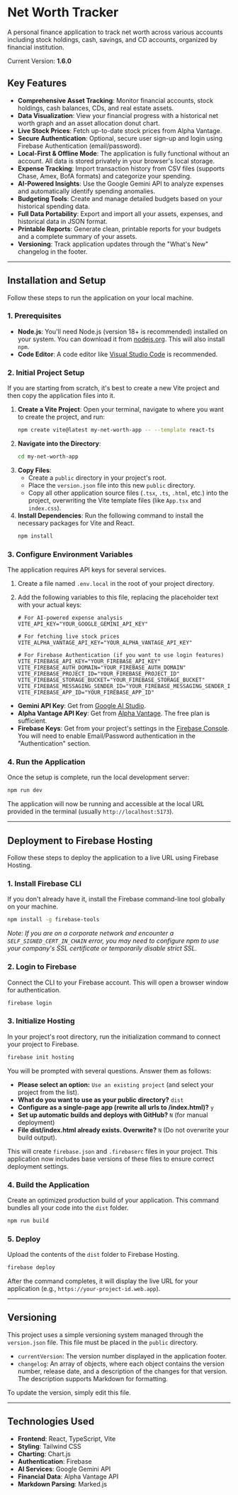 # Net Worth Tracker

A personal finance application to track net worth across various accounts including stock holdings, cash, savings, and CD accounts, organized by financial institution.

Current Version: **1.6.0**

## Key Features

*   **Comprehensive Asset Tracking**: Monitor financial accounts, stock holdings, cash balances, CDs, and real estate assets.
*   **Data Visualization**: View your financial progress with a historical net worth graph and an asset allocation donut chart.
*   **Live Stock Prices**: Fetch up-to-date stock prices from Alpha Vantage.
*   **Secure Authentication**: Optional, secure user sign-up and login using Firebase Authentication (email/password).
*   **Local-First & Offline Mode**: The application is fully functional without an account. All data is stored privately in your browser's local storage.
*   **Expense Tracking**: Import transaction history from CSV files (supports Chase, Amex, BofA formats) and categorize your spending.
*   **AI-Powered Insights**: Use the Google Gemini API to analyze expenses and automatically identify spending anomalies.
*   **Budgeting Tools**: Create and manage detailed budgets based on your historical spending data.
*   **Full Data Portability**: Export and import all your assets, expenses, and historical data in JSON format.
*   **Printable Reports**: Generate clean, printable reports for your budgets and a complete summary of your assets.
*   **Versioning**: Track application updates through the "What's New" changelog in the footer.

---

## Installation and Setup

Follow these steps to run the application on your local machine.

### 1. Prerequisites

*   **Node.js**: You'll need Node.js (version 18+ is recommended) installed on your system. You can download it from [nodejs.org](https://nodejs.org/). This will also install `npm`.
*   **Code Editor**: A code editor like [Visual Studio Code](https://code.visualstudio.com/) is recommended.

### 2. Initial Project Setup

If you are starting from scratch, it's best to create a new Vite project and then copy the application files into it.

1.  **Create a Vite Project**: Open your terminal, navigate to where you want to create the project, and run:
    ```bash
    npm create vite@latest my-net-worth-app -- --template react-ts
    ```
2.  **Navigate into the Directory**:
    ```bash
    cd my-net-worth-app
    ```
3.  **Copy Files**:
    *   Create a `public` directory in your project's root.
    *   Place the `version.json` file into this new `public` directory.
    *   Copy all other application source files (`.tsx`, `.ts`, `.html`, etc.) into the project, overwriting the Vite template files (like `App.tsx` and `index.css`).
4.  **Install Dependencies**: Run the following command to install the necessary packages for Vite and React.
    ```bash
    npm install
    ```

### 3. Configure Environment Variables

The application requires API keys for several services.

1.  Create a file named `.env.local` in the root of your project directory.
2.  Add the following variables to this file, replacing the placeholder text with your actual keys:

    ```
    # For AI-powered expense analysis
    VITE_API_KEY="YOUR_GOOGLE_GEMINI_API_KEY"

    # For fetching live stock prices
    VITE_ALPHA_VANTAGE_API_KEY="YOUR_ALPHA_VANTAGE_API_KEY"

    # For Firebase Authentication (if you want to use login features)
    VITE_FIREBASE_API_KEY="YOUR_FIREBASE_API_KEY"
    VITE_FIREBASE_AUTH_DOMAIN="YOUR_FIREBASE_AUTH_DOMAIN"
    VITE_FIREBASE_PROJECT_ID="YOUR_FIREBASE_PROJECT_ID"
    VITE_FIREBASE_STORAGE_BUCKET="YOUR_FIREBASE_STORAGE_BUCKET"
    VITE_FIREBASE_MESSAGING_SENDER_ID="YOUR_FIREBASE_MESSAGING_SENDER_ID"
    VITE_FIREBASE_APP_ID="YOUR_FIREBASE_APP_ID"
    ```

*   **Gemini API Key**: Get from [Google AI Studio](https://aistudio.google.com/app/apikey).
*   **Alpha Vantage API Key**: Get from [Alpha Vantage](https://www.alphavantage.co/support/#api-key). The free plan is sufficient.
*   **Firebase Keys**: Get from your project's settings in the [Firebase Console](https://console.firebase.google.com/). You will need to enable Email/Password authentication in the "Authentication" section.

### 4. Run the Application

Once the setup is complete, run the local development server:

```bash
npm run dev
```

The application will now be running and accessible at the local URL provided in the terminal (usually `http://localhost:5173`).

---

## Deployment to Firebase Hosting

Follow these steps to deploy the application to a live URL using Firebase Hosting.

### 1. Install Firebase CLI

If you don't already have it, install the Firebase command-line tool globally on your machine.
```bash
npm install -g firebase-tools
```
*Note: If you are on a corporate network and encounter a `SELF_SIGNED_CERT_IN_CHAIN` error, you may need to configure npm to use your company's SSL certificate or temporarily disable strict SSL.*

### 2. Login to Firebase

Connect the CLI to your Firebase account. This will open a browser window for authentication.
```bash
firebase login
```

### 3. Initialize Hosting

In your project's root directory, run the initialization command to connect your project to Firebase.
```bash
firebase init hosting
```
You will be prompted with several questions. Answer them as follows:
*   **Please select an option:** `Use an existing project` (and select your project from the list).
*   **What do you want to use as your public directory?** `dist`
*   **Configure as a single-page app (rewrite all urls to /index.html)?** `y`
*   **Set up automatic builds and deploys with GitHub?** `N` (for manual deployment)
*   **File dist/index.html already exists. Overwrite?** `N` (Do not overwrite your build output).

This will create `firebase.json` and `.firebaserc` files in your project. This application now includes base versions of these files to ensure correct deployment settings.

### 4. Build the Application

Create an optimized production build of your application. This command bundles all your code into the `dist` folder.
```bash
npm run build
```

### 5. Deploy

Upload the contents of the `dist` folder to Firebase Hosting.
```bash
firebase deploy
```

After the command completes, it will display the live URL for your application (e.g., `https://your-project-id.web.app`).

---

## Versioning

This project uses a simple versioning system managed through the `version.json` file. This file must be placed in the `public` directory.

*   `currentVersion`: The version number displayed in the application footer.
*   `changelog`: An array of objects, where each object contains the version number, release date, and a description of the changes for that version. The description supports Markdown for formatting.

To update the version, simply edit this file.

---

## Technologies Used

*   **Frontend**: React, TypeScript, Vite
*   **Styling**: Tailwind CSS
*   **Charting**: Chart.js
*   **Authentication**: Firebase
*   **AI Services**: Google Gemini API
*   **Financial Data**: Alpha Vantage API
*   **Markdown Parsing**: Marked.js